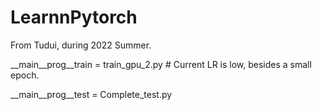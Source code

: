 # LearnnPytorch
From Tudui, during 2022 Summer.


__main__prog__train =  train_gpu_2.py       # Current LR is low, besides a small epoch.


__main__prog__test = Complete_test.py

